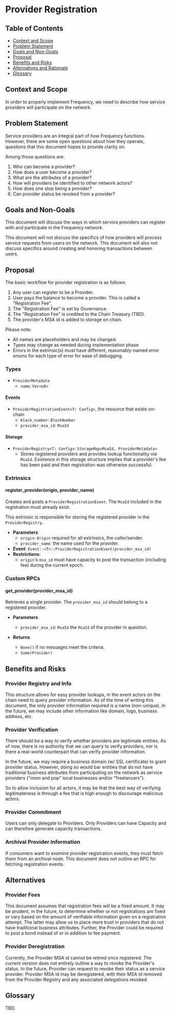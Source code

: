 # Provider Registration

## Table of Contents
* [Context and Scope](#context-and-scope)
* [Problem Statement](#problem-statement)
* [Goals and Non-Goals](#goals-and-non-goals)
* [Proposal](#proposal)
* [Benefits and Risks](#benefits-and-risks)
* [Alternatives and Rationale](#alternatives-and-rationale)
* [Glossary](#glossary)

## Context and Scope
In order to properly implement Frequency, we need to describe how service providers
will participate on the network.

## Problem Statement
Service providers are an integral part of how Frequency functions. However, there are
some open questions about how they operate, questions that this document hopes
to provide clarity on.

Among those questions are:

1. Who can become a provider?
1. How does a user become a provider?
1. What are the attributes of a provider?
1. How will providers be identified to other network actors?
1. How does one stop being a provider?
1. Can provider status be revoked from a provider?

## Goals and Non-Goals
This document will discuss the ways in which service providers can register with
and participate in the Frequency network.

This document will not discuss the specifics of how providers will process
service requests from users on the network. This document will also not discuss
specifics around creating and honoring transactions between users.

## Proposal
The basic workflow for provider registration is as follows:
1. Any user can register to be a Provider.
1. User pays the balance to become a provider. This is called a "Registration Fee".
1. The "Registration Fee" is set by Governance.
1. The "Registration Fee" is credited to the Chain Treasury (TBD).
1. The provider's MSA id is added to storage on chain.

Please note:
* All names are placeholders and may be changed.
* Types may change as needed during implementation phase
* Errors in the extrinsic(s) must have different, reasonably-named error enums
  for each type of error for ease of debugging.

### Types
* `ProviderMetadata`
  * `name`: `Vec<u8>`

#### Events
* `ProviderRegistrationEvent<T: Config>`, the resource that exists on-chain
  * `block_number`: `BlockNumber`
  * `provider_msa_id`: `MsaId`

#### Storage
* `ProviderRegistry<T: Config>`: `StorageMap<MsaId, ProviderMetadata>`
  * Stores registered providers and provides lookup functionality via `MsaId`.
    Existence in this storage structure implies that a provider's fee has been
    paid and their registration was otherwise successful.

### Extrinsics
#### register_provider(origin, provider_name)
Creates and posts a `ProviderRegistrationEvent`. The `MsaId`
included in the registration must already exist.

This extrinsic is responsible for storing the registered provider in the
`ProviderRegistry`.

* **Parameters**
  * `origin`: `Origin`  required for all extrinsics, the caller/sender.
  * `provider_name`: the name used for the provider.
* **Event**:  `Event::<T>::ProviderRegistrationEvent(provider_msa_id)`
* **Restrictions**:
  * `origin`'s `msa_id` must have capacity to post the transaction (including fee) during the current epoch.


### Custom RPCs
#### get_provider(provider_msa_id)
Retrieves a single provider. The `provider_msa_id` should belong to a registered
provider.

* **Parameters**
  * `provider_msa_id`: `MsaId` the `MsaId` of the provider in question.

* **Returns**
  * `None()` if no messages meet the criteria.
  * `Some(Provider)`

## Benefits and Risks
### Provider Registry and Info
This structure allows for easy provider lookups, in the event actors on the
chain need to query provider information. As of the time of writing this
document, the only provider information required is a name (non-unique). In the
future, we may include other information like domain, logo, business address, etc.

### Provider Verification
There should be a way to verify whether providers are legitimate entities. As of
now, there is no authority that we can query to verify providers, nor is there a
real-world counterpart that can verify provider information.

In the future, we may require a business domain (w/ SSL certificate) to grant
provider status. However, doing so would bar entities that do not have
traditional business attributes from participating on the network as service
providers ("mom and pop" local businesses and/or "freelancers").

So to allow inclusion for all actors, it may be that the best way of verifying
legitimateness is through a fee that is high enough to discourage malicious actors.

### Provider Commitment
Users can only delegate to Providers. Only Providers can have Capacity and can therefore generate capacity transactions.
### Archival Provider Information
If consumers want to examine provider registration events, they
must fetch them from an archival node. This document does not outline an RPC for
fetching registration events.

## Alternatives
### Provider Fees
This document assumes that registration fees will be a fixed amount. It may be prudent, in the future, to determine whether or not registrations are fixed or vary based on the amount of verifiable information given on a registration attempt. The latter may allow us to place more trust in providers that do not have traditional business attributes. Further, the Provider could be required to post a bond instead of or in addition to fee payment.
### Provider Deregistration
Currently, the Provider MSA id cannot be retired once registered. The current version does not entirely outline a way to revoke the Provider's status. In the future, Provider can request to revoke their status as a service provider. Provider MSA id may be deregistered, with their MSA id removed from the Provider Registry and any associated delegations revoked.

## Glossary
TBD.
